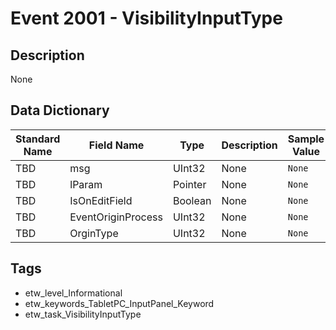 # Event 2001 - VisibilityInputType

## Description
None

## Data Dictionary
|Standard Name|Field Name|Type|Description|Sample Value|
|---|---|---|---|---|
|TBD|msg|UInt32|None|`None`|
|TBD|lParam|Pointer|None|`None`|
|TBD|IsOnEditField|Boolean|None|`None`|
|TBD|EventOriginProcess|UInt32|None|`None`|
|TBD|OrginType|UInt32|None|`None`|

## Tags
* etw_level_Informational
* etw_keywords_TabletPC_InputPanel_Keyword
* etw_task_VisibilityInputType